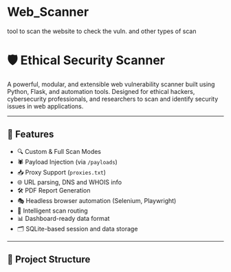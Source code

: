# Web_Scanner
tool to scan the website to check the vuln. and other types of scan 
# 🛡️ Ethical Security Scanner

A powerful, modular, and extensible web vulnerability scanner built using Python, Flask, and automation tools. Designed for ethical hackers, cybersecurity professionals, and researchers to scan and identify security issues in web applications.



---

## 🚀 Features

- 🔍 Custom & Full Scan Modes
- 🕷️ Payload Injection (via `/payloads`)
- 📥 Proxy Support (`proxies.txt`)
- 🌐 URL parsing, DNS and WHOIS info
- 🛠️ PDF Report Generation
- 🎭 Headless browser automation (Selenium, Playwright)
- 🧠 Intelligent scan routing
- 📊 Dashboard-ready data format
- 🗂️ SQLite-based session and data storage

---

## 📁 Project Structure

